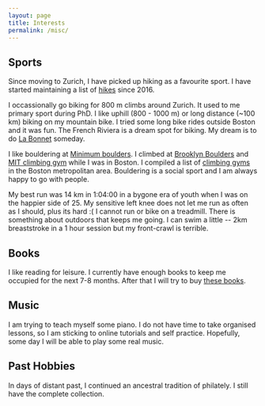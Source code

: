 ```yaml
---
layout: page
title: Interests
permalink: /misc/
---
```


## Sports

Since moving to Zurich, I have picked up hiking as a favourite sport. I have started maintaining a list of [hikes](hiking.html) since 2016.

I occassionally go biking for 800 m climbs around Zurich. It used to me primary sport during PhD. I like uphill (800 - 1000 m) or long distance (~100 km) biking on my mountain bike. I tried some long bike rides outside Boston and it was fun. The French Riviera is a dream spot for biking. My dream is to do [La Bonnet] someday.

I like bouldering at [Minimum boulders]. I climbed at [Brooklyn Boulders] and [MIT climbing gym] while I was in Boston. I compiled a list of [climbing gyms](climbing.html) in the Boston metropolitan area. Bouldering is a social sport and I am always happy to go with people.

My best run was 14 km in 1:04:00 in a bygone era of youth when I was on the happier side of 25. My sensitive left knee does not let me run as often as I should, plus its hard :(  I cannot run or bike on a treadmill. There is something about outdoors that keeps me going. I can swim a little -- 2km breaststroke in a 1 hour session but my front-crawl is terrible.

## Books

I like reading for leisure. I currently have enough books to keep me occupied for the next 7-8 months. After that I will try to buy [these books](books.html).

## Music

I am trying to teach myself some piano. I do not have time to take organised lessons, so I am sticking to online tutorials and self practice. Hopefully, some day I will be able to play some real music.

## Past Hobbies

In days of distant past, I continued an ancestral tradition of philately. I still have the complete collection.

[Minimum boulders]: http://minimum.ch/
[ETH Fluntern gym]: http://portal.asvz.ethz.ch/Anlagen/Seiten/HSA_Fluntern.aspx
[Brooklyn Boulders]: http://brooklynboulders.com/somerville/
[MIT Z-center]: http://www.mitrecsports.com/
[MIT climbing gym]: http://scripts.mit.edu/~mitoc/wall/
[La Bonnet]: http://en.wikipedia.org/wiki/Col_de_la_Bonette
[Montserrat]: http://www.everytrail.com/view_trip.php?trip_id=1341082
[Gorges du Verdun]: http://fr.wikipedia.org/wiki/Sentier_Martel
